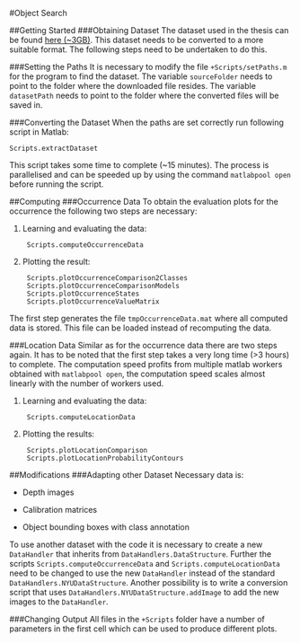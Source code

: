 #Object Search

##Getting Started
###Obtaining Dataset
The dataset used in the thesis can be found [here (~3GB)][datasetLink].
This dataset needs to be converted to a more suitable format.
The following steps need to be undertaken to do this.

###Setting the Paths
It is necessary to modify the file `+Scripts/setPaths.m` for the program to find the dataset.
The variable `sourceFolder` needs to point to the folder where the downloaded file resides.
The variable `datasetPath` needs to point to the folder where the converted files will be saved in.

###Converting the Dataset
When the paths are set correctly run following script in Matlab:

	Scripts.extractDataset

This script takes some time to complete (~15 minutes). The process is parallelised and can be speeded up by using the command `matlabpool open` before running the script.

##Computing
###Occurrence Data
To obtain the evaluation plots for the occurrence the following two steps are necessary:

1. Learning and evaluating the data:

		Scripts.computeOccurrenceData

2. Plotting the result:

		Scripts.plotOccurrenceComparison2Classes
		Scripts.plotOccurrenceComparisonModels
		Scripts.plotOccurrenceStates
		Scripts.plotOccurrenceValueMatrix

The first step generates the file `tmpOccurrenceData.mat` where all computed data is stored. This file can be loaded instead of recomputing the data.

###Location Data
Similar as for the occurrence data there are two steps again. It has to be noted that the first step takes a very long time (>3 hours) to complete. The computation speed profits from multiple matlab workers obtained with `matlabpool open`, the computation speed scales almost linearly with the number of workers used.

1. Learning and evaluating the data:

		Scripts.computeLocationData

2. Plotting the results:

		Scripts.plotLocationComparison
		Scripts.plotLocationProbabilityContours

##Modifications
###Adapting other Dataset
Necessary data is:

* Depth images

* Calibration matrices

* Object bounding boxes with class annotation

To use another dataset with the code it is necessary to create a new `DataHandler` that inherits from `DataHandlers.DataStructure`.
Further the scripts `Scripts.computeOccurrenceData` and `Scripts.computeLocationData` need to be changed to use the new `DataHandler` instead of the standard `DataHandlers.NYUDataStructure`. Another possibility is to write a conversion script that uses `DataHandlers.NYUDataStructure.addImage` to add the new images to the `DataHandler`.

###Changing Output
All files in the `+Scripts` folder have a number of parameters in the first cell which can be used to produce different plots.


[datasetLink]: http://horatio.cs.nyu.edu/mit/silberman/nyu_depth_v2/nyu_depth_v2_labeled.mat


